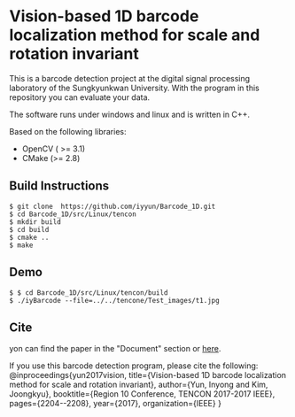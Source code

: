 # Vision-based 1D barcode localization method for scale and rotation invariant

This is a barcode detection project at the digital signal processing laboratory of the Sungkyunkwan University. With the program in this repository you can evaluate your data. 

The software runs under windows and linux and is written in C++.

Based on the following libraries:
* OpenCV ( >= 3.1)
* CMake (>= 2.8)

Build Instructions
------------------
    $ git clone  https://github.com/iyyun/Barcode_1D.git
    $ cd Barcode_1D/src/Linux/tencon
    $ mkdir build
    $ cd build
    $ cmake ..
    $ make


Demo
----
    $ $ cd Barcode_1D/src/Linux/tencon/build
    $ ./iyBarcode --file=../../tencone/Test_images/t1.jpg     


Cite
----

yon can find the paper in the "Document" section or [here](https://www.researchgate.net/publication/321349040_VIsion-based_1D_Barcode_Localization_Method_for_Scale_and_Rotation_Invariant).

If you use this barcode detection program, please cite the following:
    @inproceedings{yun2017vision,
      title={Vision-based 1D barcode localization method for scale and rotation invariant},
      author={Yun, Inyong and Kim, Joongkyu},
      booktitle={Region 10 Conference, TENCON 2017-2017 IEEE},
      pages={2204--2208},
      year={2017},
      organization={IEEE}
  }
